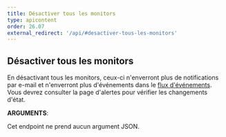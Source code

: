 ```yaml
---
title: Désactiver tous les monitors
type: apicontent
order: 26.07
external_redirect: '/api/#desactiver-tous-les-monitors'
---
```

## Désactiver tous les monitors
En désactivant tous les monitors, ceux-ci n'enverront plus de notifications par e-mail et n'enverront plus d'événements dans le [flux d'événements][1]. Vous devrez consulter la page d'alertes pour vérifier les changements d'état.

**ARGUMENTS**:

Cet endpoint ne prend aucun argument JSON.

[1]: /fr/graphing/event_stream